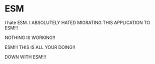 # ESM

I hate ESM. I ABSOLUTELY HATED MIGRATING THIS APPLICATION TO ESM!!!

NOTHING IS WORKING!!

ESM!!! THIS IS ALL YOUR DOING!!

DOWN WITH ESM!!!
